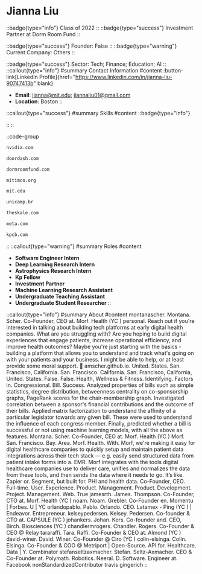 # Jianna Liu
::badge{type="info"}
Class of 2022
::
::badge{type="success"}
Investment Partner at Dorm Room Fund
::

::badge{type="success"}
Founder: False
::
::badge{type="warning"}
Current Company: Others
::

::badge{type="success"}
Sector: Tech; Finance; Education; AI
::
::callout{type="info"}
#summary
Contact Information
#content
:button-link[LinkedIn Profile]{href="https://www.linkedin.com/in/jianna-liu-90747413b" blank}
- **Email**: jianna@mit.edu; jiannaliu01@gmail.com
- **Location**: Boston
::

::callout{type="success"}
#summary
Skills
#content
::badge{type="info"}

::
::

::code-group
```bash [NVIDIA]
nvidia.com
```
```bash [DoorDash]
doordash.com
```
```bash [Dorm Room Fund]
dormroomfund.com
```
```bash [MITIMCo]
mitimco.org
```
```bash [Massachusetts Institute of Technology]
mit.edu
```
```bash [Unicamp]
unicamp.br
```
```bash [Skale Education]
theskale.com
```
```bash [Meta]
meta.com
```
```bash [Kleiner Perkins Caufield & Byers]
kpcb.com
```
::
::callout{type="warning"}
#summary
Roles
#content
- **Software Engineer Intern**
- **Deep Learning Research Intern**
- **Astrophysics Research Intern**
- **Kp Fellow**
- **Investment Partner**
- **Machine Learning Research Assistant**
- **Undergraduate Teaching Assistant**
- **Undergraduate Student Researcher**
::

::callout{type="info"}
#summary
About
#content
montanascher. Montana. Scher. Co-Founder, CEO at. Morf. Health (YC ) personal. Reach out if you're interested in talking about building tech platforms at early digital health companies. What are you struggling with? Are you hoping to build digital experiences that engage patients, increase operational efficiency, and improve health outcomes? Maybe you're just starting with the basics - building a platform that allows you to understand and track what's going on with your patients and your business. I might be able to help, or at least provide some moral support. 💪 amscher.github.io. United. States. San. Francisco, California. San. Francisco. California. San. Francisco, California, United. States. False. False. Health, Wellness & Fitness. Identifying. Factors in. Congressional. Bill. Success. Analyzed properties of bills such as simple statistics, degree distribution, betweenness centrality on co-sponsorship graphs, PageRank scores for the chair-membership graph. Investigated correlation between a sponsor's financial contributions and the outcome of their bills. Applied matrix factorization to understand the affinity of a particular legislator towards any given bill. These were used to understand the influence of each congress member. Finally, predicted whether a bill is successful or not using machine learning models, with all the above as features. Montana. Scher. Co-Founder, CEO at. Morf. Health (YC ) Morf. San. Francisco. Bay. Area. Morf. Health. With. Morf, we're making it easy for digital healthcare companies to quickly setup and maintain patient data integrations across their tech stack — e.g. easily send structured data from patient intake forms into a. EMR. Morf integrates with the tools digital healthcare companies use to deliver care, unifies and normalizes the data from these tools, and then sends the data where it needs to go. It’s like. Zapier or. Segment, but built for. PHI and health data. Co-Founder, CEO. Full-time. User. Experience. Product. Management. Product. Development. Project. Management. Web. True jamesrth. James. Thompson. Co-Founder, CTO at. Morf. Health (YC ) noam. Noam. Grebler. Co-Founder en. Momentu | Forbes. U | YC orlandopablo. Pablo. Orlando. CEO. Latamex - Ping (YC ) | Endeavor. Entrepreneur. kelseypedersen. Kelsey. Pedersen. Co-founder & CTO at. CAPSULE (YC ) johankers. Johan. Kers. Co-founder and. CEO, Birch. Biosciences (YC ) chandlermrogers. Chandler. Rogers. Co-Founder & CEO @ Relay tararaffi. Tara. Raffi. Co-Founder & CEO at. Almond (YC ) david-winer. David. Winer. Co-Founder @ Ciro (YC ) colin-elsinga. Colin. Elsinga. Co-Founder & COO @ Metriport | Open-Source. API for. Healthcare. Data | Y. Combinator stefanseltzaxmacher. Stefan. Seltz-Axmacher. CEO & Co-Founder at. Polymath. Robotics. Neeral. D. Software. Engineer at. Facebook nonStandardizedContributor travis gingerich
::
